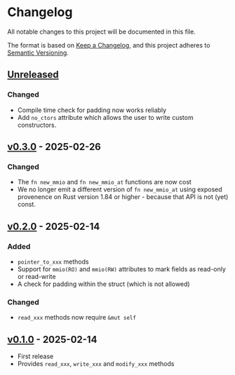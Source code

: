 # Changelog

All notable changes to this project will be documented in this file.

The format is based on [Keep a Changelog](https://keepachangelog.com/en/1.1.0/),
and this project adheres to [Semantic Versioning](https://semver.org/spec/v2.0.0.html).

## [Unreleased]

### Changed

- Compile time check for padding now works reliably
- Add `no_ctors` attribute which allows the user to write custom constructors.

## [v0.3.0] - 2025-02-26

### Changed

* The `fn new_mmio` and `fn new_mmio_at` functions are now cost
* We no longer emit a different version of `fn new_mmio_at` using exposed
  provenence on Rust version 1.84 or higher - because that API is not (yet)
  const.

## [v0.2.0] - 2025-02-14

### Added

* `pointer_to_xxx` methods
* Support for `mmio(RO)` and `mmio(RW)` attributes to mark fields as read-only or read-write
* A check for padding within the struct (which is not allowed)

### Changed

* `read_xxx` methods now require `&mut self`

## [v0.1.0] - 2025-02-14

* First release
* Provides `read_xxx`, `write_xxx` and `modify_xxx` methods

[Unreleased]: https://github.com/knurling-rs/derive-mmio/compare/derive-mmio-v0.3.0...HEAD
[v0.3.0]: https://github.com/knurling-rs/derive-mmio/compare/derive-mmio-v0.2.0...derive-mmio-v0.3.0
[v0.2.0]: https://github.com/knurling-rs/derive-mmio/compare/derive-mmio-v0.1.0...derive-mmio-v0.2.0
[v0.1.0]: https://github.com/knurling-rs/derive-mmio/releases/tag/derive-mmio-v0.1.0
